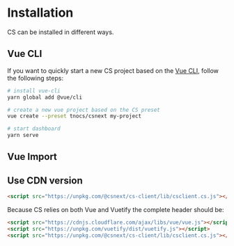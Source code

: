 # Installation

CS can be installed in different ways. 

## Vue CLI

If you want to quickly start a new CS project based on the [Vue CLI](https://cli.vuejs.org/), follow the following steps:

``` bash
# install vue-cli
yarn global add @vue/cli

# create a new vue project based on the CS preset
vue create --preset tnocs/csnext my-project

# start dashboard
yarn serve
```

## Vue Import



## Use CDN version

``` html
<script src="https://unpkg.com/@csnext/cs-client/lib/csclient.cs.js"></script>
```

Because CS relies on both Vue and Vuetify the complete header should be:

``` html
<script src="https://cdnjs.cloudflare.com/ajax/libs/vue/vue.js"></script>
<script src="https://unpkg.com/vuetify/dist/vuetify.js"></script>
<script src="https://unpkg.com/@csnext/cs-client/lib/csclient.cs.js"></script>

```

